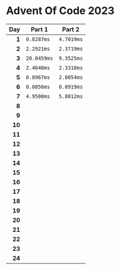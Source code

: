 # Advent Of Code 2023

<!-- begin performance table -->
| Day | Part 1 | Part 2 |
| -: | - | - |
| **1** | `0.8287ms` | `4.7019ms` |
| **2** | `2.2921ms` | `2.3719ms` |
| **3** | `20.0459ms` | `9.3525ms` |
| **4** | `2.4640ms` | `2.3318ms` |
| **5** | `0.8967ms` | `2.0054ms` |
| **6** | `0.0856ms` | `0.0919ms` |
| **7** | `4.9500ms` | `5.8012ms` |
| **8** |  |  |
| **9** |  |  |
| **10** |  |  |
| **11** |  |  |
| **12** |  |  |
| **13** |  |  |
| **14** |  |  |
| **15** |  |  |
| **16** |  |  |
| **17** |  |  |
| **18** |  |  |
| **19** |  |  |
| **20** |  |  |
| **21** |  |  |
| **22** |  |  |
| **23** |  |  |
| **24** |  |  |
<!-- end performance table -->
